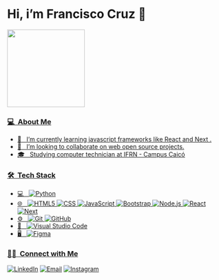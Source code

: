 # Hi, i’m Francisco Cruz  👋

<div>
  <a href="https://github.com/francisco-cruz">
  <img height="180em" src="https://github-readme-stats.vercel.app/api?username=francisco-cruz&show_icons=true&include_all_commits=true&count_private=true&layout=default&bg_color=161D33&title_color=FA4450&text_color=fff&icon_color=887589"/>
 </div>

 <h3>💻 &nbsp;About Me</h3>

- 🌱 &nbsp; I’m currently learning javascript frameworks like React and Next
  .
- 👯 &nbsp; I’m looking to collaborate on web open source projects.
- 🎓 &nbsp;  Studying computer technician at IFRN - Campus Caicó

<h3> 🛠 &nbsp;Tech Stack</h3>

- 💻 &nbsp;
  ![Python](https://img.shields.io/badge/-Python-333333?style=flat&logo=python)
- 🌐 &nbsp;
  ![HTML5](https://img.shields.io/badge/-HTML5-333333?style=flat&logo=HTML5)
  ![CSS](https://img.shields.io/badge/-CSS-333333?style=flat&logo=CSS3&logoColor=1572B6)
  ![JavaScript](https://img.shields.io/badge/-JavaScript-333333?style=flat&logo=javascript)
  ![Bootstrap](https://img.shields.io/badge/-Bootstrap-333333?style=flat&logo=bootstrap&logoColor=563D7C)
  ![Node.js](https://img.shields.io/badge/-Node.js-333333?style=flat&logo=node.js)
  ![React](https://img.shields.io/badge/-React-333333?style=flat&logo=react)
  ![Next](https://img.shields.io/badge/-Next-333333?style=flat&logo=next)
- ⚙️ &nbsp;
  ![Git](https://img.shields.io/badge/-Git-333333?style=flat&logo=git)
  ![GitHub](https://img.shields.io/badge/-GitHub-333333?style=flat&logo=github)
- 🔧 &nbsp;
  ![Visual Studio Code](https://img.shields.io/badge/-Visual%20Studio%20Code-333333?style=flat&logo=visual-studio-code&logoColor=007ACC)
- 🖥 &nbsp;
  ![Figma](https://img.shields.io/badge/-Figma-333333?style=flat&logo=figma)


<h3> 🤝🏻 &nbsp;Connect with Me </h3>

<p>
<a href="https://www.linkedin.com/in/francisco-cruz-227a02217/"><img alt="LinkedIn" src="https://img.shields.io/badge/LinkedIn%20Francisco%20Cruz-blue?style=flat-square&logo=linkedin"></a>
  <a href="mailto:franaraujosilva2017@gmail.com"><img alt="Email" src="https://img.shields.io/badge/Email-franaraujosilva2017@gmail.com-red?style=flat-square&logo=gmail"></a>
  <a href="https://www.instagram.com/ui_cisco/"><img alt="Instagram" src="https://img.shields.io/badge/Instagram-ui_cisco-ff69b4?style=flat-square&logo=instagram"></a>

</p>

